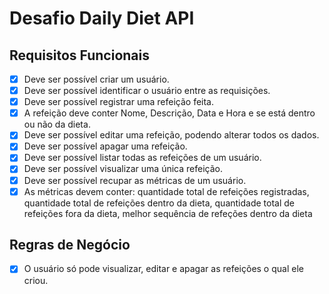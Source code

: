 # Desafio Daily Diet API

## Requisitos Funcionais

- [X] Deve ser possível criar um usuário.
- [X] Deve ser possível identificar o usuário entre as requisições.
- [X] Deve ser possível registrar uma refeição feita.
- [X] A refeição deve conter Nome, Descrição, Data e Hora e se está dentro ou não da dieta.
- [X] Deve ser possível editar  uma refeição, podendo alterar todos os dados.
- [X] Deve ser possível apagar uma refeição.
- [X] Deve ser possível listar todas as refeições de  um usuário.
- [X] Deve ser possível visualizar uma única refeição.
- [X] Deve ser possível recupar as métricas de um usuário.
- [X] As métricas devem conter:  quantidade total de refeições registradas, quantidade total de refeições dentro da dieta, quantidade total de refeições fora da dieta, melhor sequência de refeções dentro da dieta

## Regras de Negócio

- [X] O usuário só pode visualizar, editar e apagar as refeições o qual ele criou.

